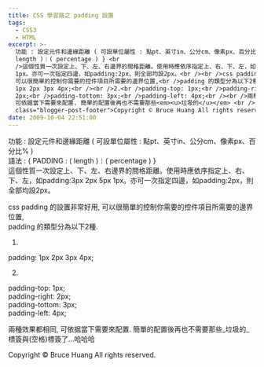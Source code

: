 ```yaml
---
title: CSS 學習路之 padding 設置
tags:
  - CSS3
  - HTML
excerpt: >-
  功能 : 設定元件和邊緣距離 ( 可設單位屬性 : 點pt、英寸in、公分cm、像素px、百分比% ) <br />語法 :  { PADDING : (
  length )︱( percentage ) } <br
  />這個性質一次設定上、下、左、右邊界的間格距離。使用時應依序指定上、右、下、左，如padding:3px 2px 5px
  1px。亦可一次指定四邊，如padding:2px，則全部均設2px。<br /><br />css padding 的設置非常好用,
  可以很簡單的控制你需要的控件項目所需要的邊界位置,<br />padding 的類型分為以下2種.<br /><br />1.<br />padding:
  1px 2px 3px 4px;<br /><br />2.<br />padding-top: 1px;<br />padding-right:
  2px;<br />padding-tottom: 3px;<br />padding-left: 4px;<br /><br />兩種效果都相同,
  可依据當下需要來配置. 簡單的配置後再也不需要那些<em><u>垃圾的</u></em> <br /> 標簽與(空格)標簽了...哈哈哈<div
  class="blogger-post-footer">Copyright © Bruce Huang All rights reserved.</div>
date: 2009-10-04 22:51:00
---
```


功能 : 設定元件和邊緣距離 ( 可設單位屬性 : 點pt、英寸in、公分cm、像素px、百分比% )  
語法 : { PADDING : ( length )︱( percentage ) }  
這個性質一次設定上、下、左、右邊界的間格距離。使用時應依序指定上、右、下、左，如padding:3px 2px 5px 1px。亦可一次指定四邊，如padding:2px，則全部均設2px。  
  
css padding 的設置非常好用, 可以很簡單的控制你需要的控件項目所需要的邊界位置,  
padding 的類型分為以下2種.  
  
1.  
padding: 1px 2px 3px 4px;  
  
2.  
padding-top: 1px;  
padding-right: 2px;  
padding-tottom: 3px;  
padding-left: 4px;  
  
兩種效果都相同, 可依据當下需要來配置. 簡單的配置後再也不需要那些_垃圾的_  
標簽與(空格)標簽了...哈哈哈

Copyright © Bruce Huang All rights reserved.
<!-- more -->
